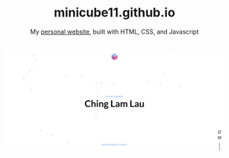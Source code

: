 <h1 align="center">
    minicube11.github.io
</h1>

<p align="center">
    My <a href="https://minicube11.github.io/">personal website</a>, built with HTML, CSS, and Javascript
</p>
<br>
<div align="center">
  <img alt="Demo" src="img/demo.gif"/>
</div>
